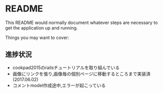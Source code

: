 # README

This README would normally document whatever steps are necessary to get the
application up and running.

Things you may want to cover:

## 進捗状況

- cookpad2015のrailsチュートリアルを取り組んでいる
- 画像にリンクを張り,画像毎の個別ページに移動するところまで実装済(2017.06.02)
- コメントmodel作成途中,エラーが起こっている